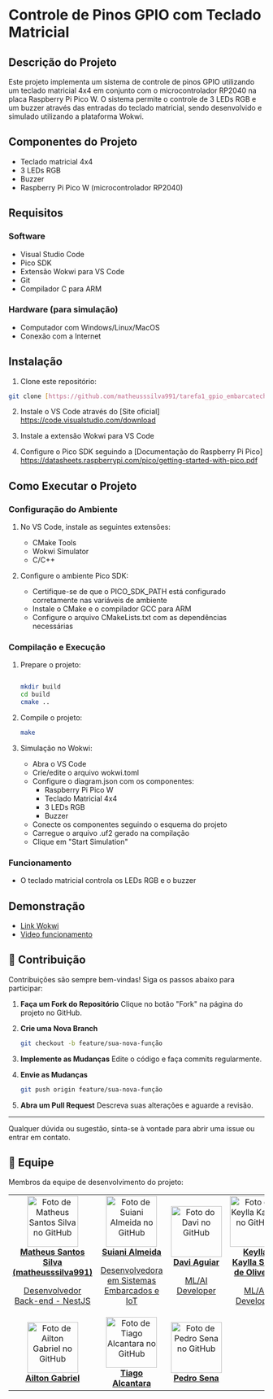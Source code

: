 # Controle de Pinos GPIO com Teclado Matricial

## Descrição do Projeto

Este projeto implementa um sistema de controle de pinos GPIO utilizando um teclado matricial 4x4 em conjunto com o microcontrolador RP2040 na placa Raspberry Pi Pico W. O sistema permite o controle de 3 LEDs RGB e um buzzer através das entradas do teclado matricial, sendo desenvolvido e simulado utilizando a plataforma Wokwi.

## Componentes do Projeto

- Teclado matricial 4x4
- 3 LEDs RGB
- Buzzer
- Raspberry Pi Pico W (microcontrolador RP2040)

## Requisitos

### Software

- Visual Studio Code
- Pico SDK
- Extensão Wokwi para VS Code
- Git
- Compilador C para ARM

### Hardware (para simulação)

- Computador com Windows/Linux/MacOS
- Conexão com a Internet

## Instalação

1. Clone este repositório:

```bash
git clone [https://github.com/matheusssilva991/tarefa1_gpio_embarcatech.git]
```

2. Instale o VS Code através do [Site oficial] https://code.visualstudio.com/download

3. Instale a extensão Wokwi para VS Code

4. Configure o Pico SDK seguindo a [Documentação do Raspberry Pi
Pico] https://datasheets.raspberrypi.com/pico/getting-started-with-pico.pdf

## Como Executar o Projeto

### Configuração do Ambiente
1. No VS Code, instale as seguintes extensões:
   - CMake Tools
   - Wokwi Simulator
   - C/C++

2. Configure o ambiente Pico SDK:
   - Certifique-se de que o PICO_SDK_PATH está configurado corretamente nas variáveis de ambiente
   - Instale o CMake e o compilador GCC para ARM
   - Configure o arquivo CMakeLists.txt com as dependências necessárias

### Compilação e Execução

1. Prepare o projeto:

   ```bash

   mkdir build
   cd build
   cmake ..
   ```

2. Compile o projeto:

    ```bash
    make
    ```

3. Simulação no Wokwi:
   - Abra o VS Code
   - Crie/edite o arquivo wokwi.toml
   - Configure o diagram.json com os componentes:
     * Raspberry Pi Pico W
     * Teclado Matricial 4x4
     * 3 LEDs RGB
     * Buzzer
   - Conecte os componentes seguindo o esquema do projeto
   - Carregue o arquivo .uf2 gerado na compilação
   - Clique em "Start Simulation"

### Funcionamento

- O teclado matricial controla os LEDs RGB e o buzzer

## Demonstração

- [Link Wokwi](https://www)
- [Video funcionamento](https://www)


## 📝 Contribuição

Contribuições são sempre bem-vindas! Siga os passos abaixo para participar:

1. **Faça um Fork do Repositório**
   Clique no botão "Fork" na página do projeto no GitHub.

2. **Crie uma Nova Branch**

    ```bash
   git checkout -b feature/sua-nova-função
   ```

3. **Implemente as Mudanças**
   Edite o código e faça commits regularmente.

4. **Envie as Mudanças**

   ```bash
   git push origin feature/sua-nova-função
   ```

5. **Abra um Pull Request**
   Descreva suas alterações e aguarde a revisão.

---

Qualquer dúvida ou sugestão, sinta-se à vontade para abrir uma issue ou entrar em contato.

## 🤝 Equipe

Membros da equipe de desenvolvimento do projeto:
<table>
  <tr>
    <td align="center">
      <a href="https://github.com/matheusssilva991">
        <img src="https://github.com/matheusssilva991.png" width="100px;" alt="Foto de Matheus Santos Silva no GitHub"/><br>
        <b>Matheus Santos Silva (matheusssilva991)</b>
        <p>Desenvolvedor Back-end - NestJS</p>
      </a>
    </td>
    <td align="center">
      <a href="https://github.com/suianialmeida">
        <img src="https://github.com/suianialmeida.png" width="100px;" alt="Foto de Suiani Almeida no GitHub"/><br>
        <b>Suiani Almeida</b>
        <p>Desenvolvedora em Sistemas Embarcados e IoT</p>
      </a>
    </td>
    <td align="center">
      <a href="https://github.com/davi-aguiar">
        <img src="https://github.com/davi-aguiar.png" width="100px;" alt="Foto do Davi no GitHub"/><br>
        <b>Davi Aguiar</b>
        <p>ML/AI Developer</p>
      </a>
    </td>
    <td align="center">
      <a href="https://github.com/KeyllaK">
        <img src="https://github.com/KeyllaK.png" width="100px;" alt="Foto de Keylla Kaylla no GitHub"/><br>
        <b>Keylla Kaylla Silva de Oliveira</b>
        <p>ML/AI Developer</p>
      </a>
    </td>
    <td align="center">
      <a href="https://github.com/wildinho10">
        <img src="https://github.com/wildinho10.png" width="100px;" alt="Foto de Wild Freitas no GitHub"/><br>
        <b>Wild Freitas da Silva Santos</b>
        <p>ML/AI Developer</p>
      </a>
    </td>
  </tr>
  <tr>
    <td align="center">
      <a href="https://github.com/AiltonGabriel70">
        <img src="https://github.com/AiltonGabriel70.png" width="100px;" alt="Foto de Ailton Gabriel no GitHub"/><br>
        <b>Ailton Gabriel</b>
      </a>
    </td>
     <td align="center">
      <a href="https://github.com/AlcantaracomT">
        <img src="https://github.com/AlcantaracomT.png" width="100px;" alt="Foto de Tiago Alcantara no GitHub"/><br>
        <b>Tiago Alcantara</b>
      </a>
    </td>
    <td align="center">
      <a href="https://github.com/PedroLSena">
        <img src="https://github.com/PedroLSena.png" width="100px;" alt="Foto de Pedro Sena no GitHub"/><br>
        <b>Pedro Sena</b>
      </a>
    </td>
  <tr>
</table>
